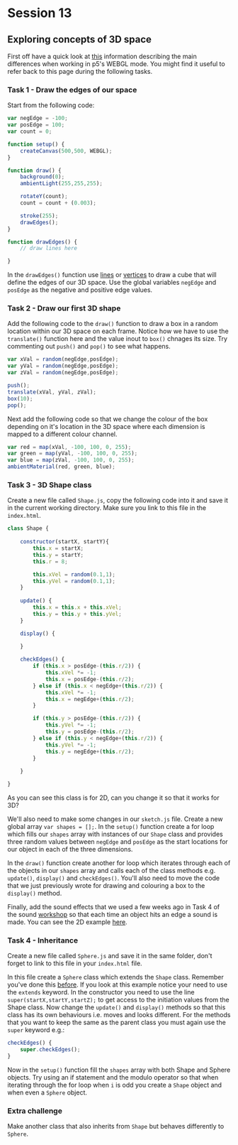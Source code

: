 # Session 13

## Exploring concepts of 3D space

First off have a quick look at [this](https://github.com/processing/p5.js/wiki/Getting-started-with-WebGL-in-p5) information describing the main differences when working in p5's WEBGL mode.  You might find it useful to refer back to this page during the following tasks.

### Task 1 - Draw the edges of our space

Start from the following code:

```javascript
var negEdge = -100;
var posEdge = 100;
var count = 0;

function setup() {
	createCanvas(500,500, WEBGL);
}

function draw() {
	background(0);
	ambientLight(255,255,255);

	rotateY(count);
	count = count + (0.003);

	stroke(255);
	drawEdges();
}

function drawEdges() {
	// draw lines here 

}
```

In the ```drawEdges()``` function use [lines](https://p5js.org/reference/#/p5/line) or [vertices](https://p5js.org/reference/#/p5/vertex) to draw a cube that will define the edges of our 3D space.  Use the global variables ```negEdge``` and ```posEdge``` as the negative and positive edge values. 

### Task 2 - Draw our first 3D shape

Add the following code to the ```draw()``` function to draw a box in a random location within our 3D space on each frame.  Notice how we have to use the ```translate()``` function here and the value inout to ```box()``` chnages its size.  Try commenting out ```push()``` and ```pop()``` to see what happens.

```javascript
var xVal = random(negEdge,posEdge);
var yVal = random(negEdge,posEdge);
var zVal = random(negEdge,posEdge);

push();
translate(xVal, yVal, zVal);
box(10);
pop();
```

Next add the following code so that we change the colour of the box depending on it's location in the 3D space where each dimension is mapped to a different colour channel.

```javascript
var red = map(xVal, -100, 100, 0, 255);
var green = map(yVal, -100, 100, 0, 255);
var blue = map(zVal, -100, 100, 0, 255);
ambientMaterial(red, green, blue);
```

### Task 3 - 3D Shape class

Create a new file called ```Shape.js```, copy the following code into it and save it in the current working directory. Make sure you link to this file in the ```index.html```.

```javascript
class Shape {
	
	constructor(startX, startY){
		this.x = startX;
		this.y = startY;
		this.r = 8;

		this.xVel = random(0.1,1);
		this.yVel = random(0.1,1);
	}
	
	update() {
		this.x = this.x + this.xVel;
		this.y = this.y + this.yVel;
	}

	display() {
	
	}

	checkEdges() {
		if (this.x > posEdge-(this.r/2)) {
		  	this.xVel *= -1;
			this.x = posEdge-(this.r/2);
		} else if (this.x < negEdge+(this.r/2)) {
		  	this.xVel *= -1;
			this.x = negEdge+(this.r/2);
		}

		if (this.y > posEdge-(this.r/2)) {
			this.yVel *= -1;
			this.y = posEdge-(this.r/2);
		} else if (this.y < negEdge+(this.r/2)) {
			this.yVel *= -1;
			this.y = negEdge+(this.r/2);
		}
		
	}

}
```

As you can see this class is for 2D, can you change it so that it works for 3D? 

We'll also need to make some changes in our ```sketch.js``` file.  Create a new global array ```var shapes = [];```.  In the ```setup()``` function create a for loop which fills our ```shapes``` array with instances of our ```Shape``` class and provides three random values between ```negEdge``` and ```posEdge``` as the start locations for our object in each of the three dimensions. 

In the ```draw()``` function create another for loop which iterates through each of the objects in our ```shapes``` array and calls each of the class methods e.g. ```update()```, ```display()``` and ```checkEdges()```.  You'll also need to move the code that we just previously wrote for drawing and colouring a box to the ```display()``` method.

Finally, add the sound effects that we used a few weeks ago in Task 4 of the sound [workshop](https://github.com/davemeckin/Intro_to_Creative_Programming/blob/master/session_11/session_11.md) so that each time an object hits an edge a sound is made.  You can see the 2D example [here](https://simonemberton.panel.uwe.ac.uk/p5/semester_02/week_18/Task4/).

### Task 4 - Inheritance

Create a new file called ```Sphere.js``` and save it in the same folder, don't forget to link to this file in your ```index.html``` file.

In this file create a ```Sphere``` class which extends the ```Shape``` class.  Remember you've done this [before](http://davemeckin.panel.uwe.ac.uk/tut5demo/tut5/).  If you look at this example notice your need to use the ```extends``` keyword.  In the constructor you need to use the line ```super(startX,startY,startZ);``` to get access to the initiation values from the Shape class.  Now change the ```update()``` and ```display()``` methods so that this class has its own behaviours i.e. moves and looks different.  For the methods that you want to keep the same as the parent class you must again use the ```super``` keyword e.g.:

```javascript
checkEdges() {
	super.checkEdges();
}
```

Now in the ```setup()``` function fill the ```shapes``` array with both Shape and Sphere objects.  Try using an if statement and the modulo operator so that when iterating through the for loop when ```i``` is odd you create a ```Shape``` object and when even a ```Sphere``` object. 

### Extra challenge

Make another class that also inherits from ```Shape``` but behaves differently to ```Sphere```.



